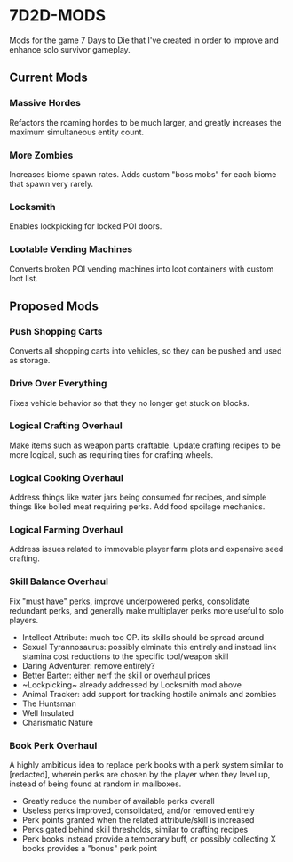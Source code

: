 # 7D2D-MODS
Mods for the game 7 Days to Die that I've created in order to improve and enhance solo survivor gameplay. 

## Current Mods

### Massive Hordes
Refactors the roaming hordes to be much larger, and greatly increases the maximum simultaneous entity count.

### More Zombies
Increases biome spawn rates. Adds custom "boss mobs" for each biome that spawn very rarely. 

### Locksmith
Enables lockpicking for locked POI doors.

### Lootable Vending Machines
Converts broken POI vending machines into loot containers with custom loot list. 

## Proposed Mods

### Push Shopping Carts
Converts all shopping carts into vehicles, so they can be pushed and used as storage. 

### Drive Over Everything
Fixes vehicle behavior so that they no longer get stuck on blocks. 

### Logical Crafting Overhaul
Make items such as weapon parts craftable. Update crafting recipes to be more logical, such as requiring tires for crafting wheels.

### Logical Cooking Overhaul
Address things like water jars being consumed for recipes, and simple things like boiled meat requiring perks. Add food spoilage mechanics.

### Logical Farming Overhaul
Address issues related to immovable player farm plots and expensive seed crafting.

### Skill Balance Overhaul
Fix "must have" perks, improve underpowered perks, consolidate redundant perks, and generally make multiplayer perks more useful to solo players. 
- Intellect Attribute: much too OP. its skills should be spread around
- Sexual Tyrannosaurus: possibly elminate this entirely and instead link stamina cost reductions to the specific tool/weapon skill
- Daring Adventurer: remove entirely?
- Better Barter: either nerf the skill or overhaul prices
- ~Lockpicking~ already addressed by Locksmith mod above
- Animal Tracker: add support for tracking hostile animals and zombies
- The Huntsman
- Well Insulated
- Charismatic Nature

### Book Perk Overhaul
A highly ambitious idea to replace perk books with a perk system similar to [redacted], wherein perks are chosen by the player when they level up, instead of being found at random in mailboxes. 
- Greatly reduce the number of available perks overall
- Useless perks improved, consolidated, and/or removed entirely
- Perk points granted when the related attribute/skill is increased
- Perks gated behind skill thresholds, similar to crafting recipes
- Perk books instead provide a temporary buff, or possibly collecting X books provides a "bonus" perk point

